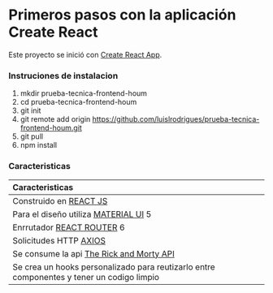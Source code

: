 # Primeros pasos con la aplicación Create React

Este proyecto se inició con [Create React App](https://github.com/facebook/create-react-app).

### Instruciones de instalacion

1. mkdir prueba-tecnica-frontend-houm
2. cd prueba-tecnica-frontend-houm
3. git init
4. git remote add origin https://github.com/luislrodrigues/prueba-tecnica-frontend-houm.git
5. git pull
6. npm install


### Caracteristicas

| Caracteristicas |
| :------------ |
| Construido en  [REACT JS](https://es.reactjs.org/) |
| Para el diseño utiliza [MATERIAL UI](https://mui.com/) 5 |
| Enrrutador [REACT ROUTER](https://reactrouter.com/docs/en/v6) 6 |
| Solicitudes HTTP [AXIOS](https://axios-http.com/docs/intro) |
| Se consume la api [The Rick and Morty API](https://rickandmortyapi.com) |
| Se crea un hooks personalizado para reutizarlo entre componentes y tener un codigo limpio|




